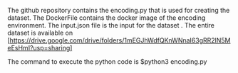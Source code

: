 The github repository contains the encoding.py that is used for creating the dataset.
The DockerFile contains the docker image of the encoding environment.
The input.json file is the input for the dataset .
The entire dataset is available on [https://drive.google.com/drive/folders/1mEGJhWdfQKnWNnaI63gRR2lN5MeEsHmI?usp=sharing]

The command to execute the python code is $python3 encoding.py
